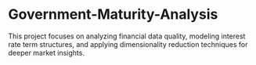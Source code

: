 # Government-Maturity-Analysis
This project focuses on analyzing financial data quality, modeling interest rate term structures, and applying dimensionality reduction techniques for deeper market insights.
